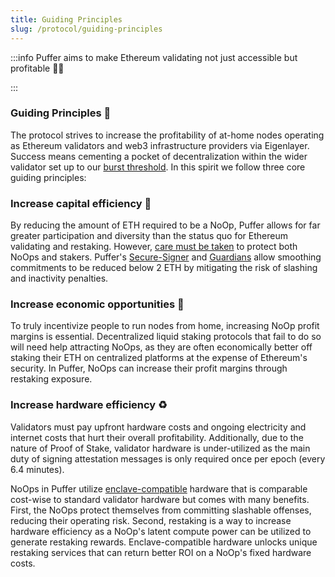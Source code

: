 ```yaml
---
title: Guiding Principles
slug: /protocol/guiding-principles
---
```

:::info 
Puffer aims to make Ethereum validating not just accessible but profitable 💪🐡

:::


### Guiding Principles 🎯
The protocol strives to increase the profitability of at-home nodes operating as Ethereum validators and web3 infrastructure providers via Eigenlayer. Success means cementing a pocket of decentralization within the wider validator set up to our [burst threshold](/protocol/burst-threshold). In this spirit we follow three core guiding principles:

### Increase capital efficiency 💯
By reducing the amount of ETH required to be a NoOp, Puffer allows for far greater participation and diversity than the status quo for Ethereum validating and restaking. However, [care must be taken](/reference/slashing-in-PoS) to protect both NoOps and stakers. Puffer's [Secure-Signer](/technology/secure-signer) and [Guardians](/protocol/guardians) allow smoothing commitments to be reduced below 2 ETH by mitigating the risk of slashing and inactivity penalties.

### Increase economic opportunities 🤑
To truly incentivize people to run nodes from home, increasing NoOp profit margins is essential. Decentralized liquid staking protocols that fail to do so will need help attracting NoOps, as they are often economically better off staking their ETH on centralized platforms at the expense of Ethereum's security. In Puffer, NoOps can increase their profit margins through restaking exposure.

### Increase hardware efficiency ♻️
Validators must pay upfront hardware costs and ongoing electricity and internet costs that hurt their overall profitability. Additionally, due to the nature of Proof of Stake, validator hardware is under-utilized as the main duty of signing attestation messages is only required once per epoch (every 6.4 minutes). 

NoOps in Puffer utilize [enclave-compatible](/reference/glossary#Enclave) hardware that is comparable cost-wise to standard validator hardware but comes with many benefits. First, the NoOps protect themselves from committing slashable offenses, reducing their operating risk. Second, restaking is a way to increase hardware efficiency as a NoOp's latent compute power can be utilized to generate restaking rewards. Enclave-compatible hardware unlocks unique restaking services that can return better ROI on a NoOp's fixed hardware costs.